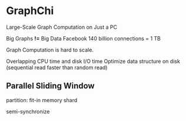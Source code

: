 # GraphChi
Large-Scale Graph Computation on Just a PC

Big Graphs **!=** Big Data
Facebook 140 billion connections = 1 TB

Graph Computation is hard to scale.


Overlapping CPU time and disk I/O time
Optimize data structure on disk  (sequential read faster than random read)

## Parallel Sliding Window
partition: fit-in memory  shard

semi-synchronize


